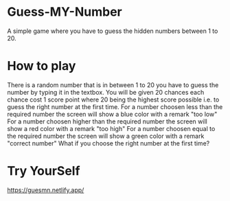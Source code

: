 # Guess-MY-Number
A simple game where you have to guess the hidden numbers between 1 to 20.
# How to play
There is a random number that is in between 1 to 20 you have to guess the number by typing it in the textbox.
You will be given 20 chances each chance cost 1 score point where 20 being the highest score possible i.e. to guess the right
number at the first time.
For a number choosen less than the required number the screen will show a blue color with a remark "too low"
For a number choosen higher than the required number the screen will show a red color with a remark "too high"
For a number choosen equal to the required number the screen will show a green color with a remark "correct number"
What if you choose the right number at the first time?
# Try YourSelf
https://guesmn.netlify.app/


